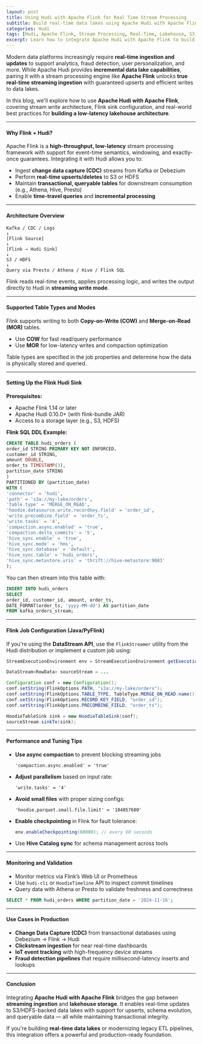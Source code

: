 ```yaml
---
layout: post
title: Using Hudi with Apache Flink for Real Time Stream Processing
subtitle: Build real-time data lakes using Apache Hudi with Apache Flink for continuous, low-latency ingestion
categories: Hudi
tags: [Hudi, Apache Flink, Stream Processing, Real-Time, Lakehouse, S3, Big Data]
excerpt: Learn how to integrate Apache Hudi with Apache Flink to build real-time, incremental data lakes. Understand stream write architecture, Flink sink configuration, and best practices for low-latency processing.
---
```

Modern data platforms increasingly require **real-time ingestion and updates** to support analytics, fraud detection, user personalization, and more. While Apache Hudi provides **incremental data lake capabilities**, pairing it with a stream processing engine like **Apache Flink** unlocks **true real-time streaming ingestion** with guaranteed upserts and efficient writes to data lakes.

In this blog, we'll explore how to use **Apache Hudi with Apache Flink**, covering stream write architecture, Flink sink configuration, and real-world best practices for **building a low-latency lakehouse architecture**.

---

#### Why Flink + Hudi?

Apache Flink is a **high-throughput, low-latency** stream processing framework with support for event-time semantics, windowing, and exactly-once guarantees. Integrating it with Hudi allows you to:

- Ingest **change data capture (CDC)** streams from Kafka or Debezium
- Perform **real-time upserts/deletes** to S3 or HDFS
- Maintain **transactional, queryable tables** for downstream consumption (e.g., Athena, Hive, Presto)
- Enable **time-travel queries** and **incremental processing**

---

#### Architecture Overview

```
Kafka / CDC / Logs  
↓  
[Flink Source]  
↓  
[Flink → Hudi Sink]  
↓  
S3 / HDFS  
↓  
Query via Presto / Athena / Hive / Flink SQL  
```

Flink reads real-time events, applies processing logic, and writes the output directly to Hudi in **streaming write mode**.

---

#### Supported Table Types and Modes

Flink supports writing to both **Copy-on-Write (COW)** and **Merge-on-Read (MOR)** tables.

- Use **COW** for fast read/query performance
- Use **MOR** for low-latency writes and compaction optimization

Table types are specified in the job properties and determine how the data is physically stored and queried.

---

#### Setting Up the Flink Hudi Sink

**Prerequisites:**
- Apache Flink 1.14 or later
- Apache Hudi 0.10.0+ (with flink-bundle JAR)
- Access to a storage layer (e.g., S3, HDFS)

**Flink SQL DDL Example:**

```sql
CREATE TABLE hudi_orders (
order_id STRING PRIMARY KEY NOT ENFORCED,
customer_id STRING,
amount DOUBLE,
order_ts TIMESTAMP(3),
partition_date STRING
)
PARTITIONED BY (partition_date)
WITH (
'connector' = 'hudi',
'path' = 's3a://my-lake/orders',
'table.type' = 'MERGE_ON_READ',
'hoodie.datasource.write.recordkey.field' = 'order_id',
'write.precombine.field' = 'order_ts',
'write.tasks' = '4',
'compaction.async.enabled' = 'true',
'compaction.delta_commits' = '5',
'hive_sync.enable' = 'true',
'hive_sync.mode' = 'hms',
'hive_sync.database' = 'default',
'hive_sync.table' = 'hudi_orders',
'hive_sync.metastore.uris' = 'thrift://hive-metastore:9083'
);
```

You can then stream into this table with:

```sql
INSERT INTO hudi_orders
SELECT
order_id, customer_id, amount, order_ts,
DATE_FORMAT(order_ts, 'yyyy-MM-dd') AS partition_date
FROM kafka_orders_stream;
```

---

#### Flink Job Configuration (Java/PyFlink)

If you're using the **DataStream API**, use the `FlinkStreamer` utility from the Hudi distribution or implement a custom job using:

```java
StreamExecutionEnvironment env = StreamExecutionEnvironment.getExecutionEnvironment();

DataStream<RowData> sourceStream = ...

Configuration conf = new Configuration();
conf.setString(FlinkOptions.PATH, "s3a://my-lake/orders");
conf.setString(FlinkOptions.TABLE_TYPE, TableType.MERGE_ON_READ.name());
conf.setString(FlinkOptions.RECORD_KEY_FIELD, "order_id");
conf.setString(FlinkOptions.PRECOMBINE_FIELD, "order_ts");

HoodieTableSink sink = new HoodieTableSink(conf);
sourceStream.sinkTo(sink);
```

---

#### Performance and Tuning Tips

- **Use async compaction** to prevent blocking streaming jobs
  ```
  'compaction.async.enabled' = 'true'
  ```

- **Adjust parallelism** based on input rate:
  ```
  'write.tasks' = '4'
  ```

- **Avoid small files** with proper sizing configs:
  ```
  'hoodie.parquet.small.file.limit' = '104857600'
  ```

- **Enable checkpointing** in Flink for fault tolerance:
  ```java
  env.enableCheckpointing(60000); // every 60 seconds
  ```

- Use **Hive Catalog sync** for schema management across tools

---

#### Monitoring and Validation

- Monitor metrics via Flink’s Web UI or Prometheus
- Use `hudi-cli` or `HoodieTimeline` API to inspect commit timelines
- Query data with Athena or Presto to validate freshness and correctness

```sql
SELECT * FROM hudi_orders WHERE partition_date = '2024-11-16';
```

---

#### Use Cases in Production

- **Change Data Capture (CDC)** from transactional databases using Debezium → Flink → Hudi
- **Clickstream ingestion** for near real-time dashboards
- **IoT event tracking** with high-frequency device streams
- **Fraud detection pipelines** that require millisecond-latency inserts and lookups

---

#### Conclusion

Integrating **Apache Hudi with Apache Flink** bridges the gap between **streaming ingestion** and **lakehouse storage**. It enables real-time updates to S3/HDFS-backed data lakes with support for upserts, schema evolution, and queryable data — all while maintaining transactional integrity.

If you're building **real-time data lakes** or modernizing legacy ETL pipelines, this integration offers a powerful and production-ready foundation.
